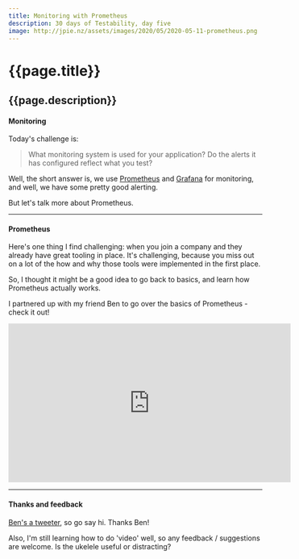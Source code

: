 ```yaml
---
title: Monitoring with Prometheus
description: 30 days of Testability, day five
image: http://jpie.nz/assets/images/2020/05/2020-05-11-prometheus.png
---
```

# {{page.title}}
## {{page.description}}

#### Monitoring

Today's challenge is:
> What monitoring system is used for your application? Do the alerts it has configured reflect what you test?

Well, the short answer is, we use [Prometheus](https://prometheus.io/) and [Grafana](https://grafana.com/) for monitoring, and well, we have some pretty good alerting.

But let's talk more about Prometheus.

<hr/>

#### Prometheus

Here's one thing I find challenging: when you join a company and they already have great tooling in place.
It's challenging, because you miss out on a lot of the how and why those tools were implemented in the first place.

So, I thought it might be a good idea to go back to basics, and learn how Prometheus actually works.

I partnered up with my friend Ben to go over the basics of Prometheus - check it out!

<iframe width="560" height="315" src="https://www.youtube.com/embed/jhNDHdYkzvw" frameborder="0" allow="accelerometer; autoplay; encrypted-media; gyroscope; picture-in-picture" allowfullscreen></iframe>

<hr/>

#### Thanks and feedback

[Ben's a tweeter](https://twitter.com/BenClapp), so go say hi. Thanks Ben!

Also, I'm still learning how to do 'video' well, so any feedback / suggestions are welcome. Is the ukelele useful or distracting?
